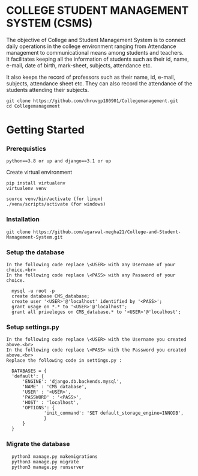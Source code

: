 # COLLEGE STUDENT MANAGEMENT SYSTEM (CSMS)


The objective of College and Student Management System is to connect daily operations in the college environment ranging from Attendance management to communicational means among students and teachers.  
It facilitates keeping all the information of students such as their id, name, e-mail, date of birth, mark-sheet, subjects, attendance  etc.

It also keeps the record of professors such as their name, id, e-mail, subjects, attendance sheet  etc. They can also record the attendance of the students attending their subjects.


    git clone https://github.com/dhruvgp180901/Collegemanagement.git
    cd Collegemanagement
    
# Getting Started

### Prerequistics
    python==3.8 or up and django==3.1 or up
    
 Create virtual environment

    pip install virtualenv
    virtualenv venv
    
    source venv/bin/activate (for linux)
    ./venv/scripts/activate (for windows)
   
### Installation
    git clone https://github.com/agarwal-megha21/College-and-Student-Management-System.git

### Setup the database<br>
    In the following code replace \<USER> with any Username of your choice.<br>
    In the following code replace \<PASS> with any Password of your choice.

      mysql -u root -p
      create database CMS_database;
      create user '<USER>'@'localhost' identified by '<PASS>';
      grant usage on *.* to '<USER>'@'localhost';
      grant all priveleges on CMS_database.* to '<USER>'@'localhost';

### Setup settings.py<br>
    In the following code replace \<USER> with the Username you created above.<br>
    In the following code replace \<PASS> with the Password you created above.<br>
    Replace the following code in settings.py : 

      DATABASES = {
      'default': {
          'ENGINE': 'django.db.backends.mysql',
          'NAME' : 'CMS_database',
          'USER' : '<USER>',
          'PASSWORD' : '<PASS>',
          'HOST' : 'localhost',
          'OPTIONS': {
                  'init_command': 'SET default_storage_engine=INNODB',
                  }
          }
      }

   
### Migrate the database<br>

      python3 manage.py makemigrations
      python3 manage.py migrate
      python3 manage.py runserver
